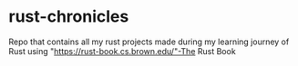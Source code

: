 # rust-chronicles
Repo that contains all my rust projects made during my learning journey of Rust using "https://rust-book.cs.brown.edu/"-The Rust Book
